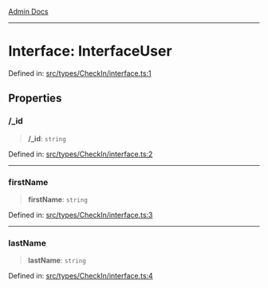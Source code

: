 [Admin Docs](/)

***

# Interface: InterfaceUser

Defined in: [src/types/CheckIn/interface.ts:1](https://github.com/PalisadoesFoundation/talawa-admin/blob/main/src/types/CheckIn/interface.ts#L1)

## Properties

### /_id

> **/_id**: `string`

Defined in: [src/types/CheckIn/interface.ts:2](https://github.com/PalisadoesFoundation/talawa-admin/blob/main/src/types/CheckIn/interface.ts#L2)

***

### firstName

> **firstName**: `string`

Defined in: [src/types/CheckIn/interface.ts:3](https://github.com/PalisadoesFoundation/talawa-admin/blob/main/src/types/CheckIn/interface.ts#L3)

***

### lastName

> **lastName**: `string`

Defined in: [src/types/CheckIn/interface.ts:4](https://github.com/PalisadoesFoundation/talawa-admin/blob/main/src/types/CheckIn/interface.ts#L4)
